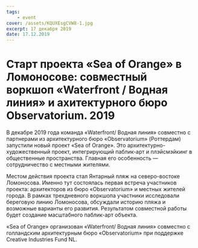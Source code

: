 ```yaml
---
tags:
    - event
cover: /assets/KQUXEsgCVW8-1.jpg
excerpt: 17 декабря 2019
date: 17.12.2019
---
```


# Старт проекта «Sea of Orange» в Ломоносове: совместный воркшоп «Waterfront / Водная линия» и ахитектурного бюро Observatorium. 2019

В декабре 2019 года команда «Waterfront/ Водная линия» совместно с партнерами из архитектурного бюро «Observatorium» (Роттердам) запустили новый проект «Sea of Orange». Это архитектурно-художественный проект, интегрирующий паблик-арт и плэйсмэйкинг в общественные пространства. Главная его особенность — сотрудничество с местными жителями.
 
Местом действия проекта стал Янтарный пляж на северо-востоке Ломоносова. Именно тут состоялась первая встреча участников проекта: архитекторов из бюро «Observatorium» и местных жителей города. В рамках трехдневного воркшопа участники исследовали береговую линию Ломоносова, обсуждали историю пляжа и возможные варианты его развития. Результатом совместной работы будет создание масштабного паблик-арт объекта.
 
«Sea of Orange» организован «Waterfront/ Водная линия» совместно с голландским архитектурным бюро «Observatorium» при поддержке Creative Industries Fund NL.
